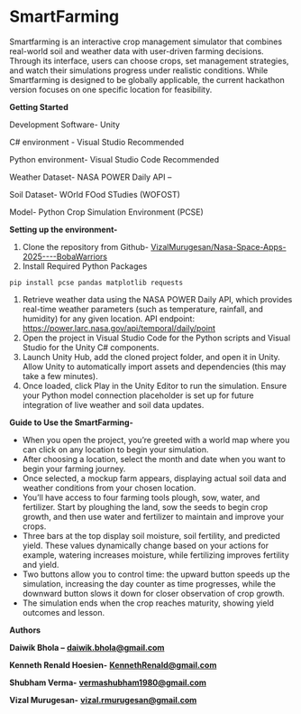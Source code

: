 # SmartFarming

Smartfarming is an interactive crop management simulator that combines real-world soil and weather data with user-driven farming decisions. Through its interface, users can choose crops, set management strategies, and watch their simulations progress under realistic conditions. While Smartfarming is designed to be globally applicable, the current hackathon version focuses on one specific location for feasibility.

**Getting Started**

Development Software- Unity

C# environment - Visual Studio Recommended

Python environment- Visual Studio Code Recommended

Weather Dataset- NASA POWER Daily API –

Soil Dataset- WOrld FOod STudies (WOFOST)

Model- Python Crop Simulation Environment (PCSE)

**Setting up the environment-**

1. Clone the repository from Github- [VizalMurugesan/Nasa-Space-Apps-2025----BobaWarriors](https://github.com/VizalMurugesan/Nasa-Space-Apps-2025----BobaWarriors/tree/main)
2. Install Required Python Packages
   
```pip install pcse pandas matplotlib requests```

1. Retrieve weather data using the NASA POWER Daily API, which provides real-time weather parameters (such as temperature, rainfall, and humidity) for any given location.
   API endpoint:
   <https://power.larc.nasa.gov/api/temporal/daily/point>
2. Open the project in Visual Studio Code for the Python scripts and Visual Studio for the Unity C# components.
3. Launch Unity Hub, add the cloned project folder, and open it in Unity. Allow Unity to automatically import assets and dependencies (this may take a few minutes).
4. Once loaded, click Play in the Unity Editor to run the simulation. Ensure your Python model connection placeholder is set up for future integration of live weather and soil data updates.

**Guide to Use the SmartFarming-**

* When you open the project, you’re greeted with a world map where you can click on any location to begin your simulation.
* After choosing a location, select the month and date when you want to begin your farming journey.
* Once selected, a mockup farm appears, displaying actual soil data and weather conditions from your chosen location.
* You’ll have access to four farming tools plough, sow, water, and fertilizer. Start by ploughing the land, sow the seeds to begin crop growth, and then use water and fertilizer to maintain and improve your crops.
* Three bars at the top display soil moisture, soil fertility, and predicted yield. These values dynamically change based on your actions for example, watering increases moisture, while fertilizing improves fertility and yield.
* Two buttons allow you to control time: the upward button speeds up the simulation, increasing the day counter as time progresses, while the downward button slows it down for closer observation of crop growth.
* The simulation ends when the crop reaches maturity, showing yield outcomes and lesson.

**Authors**

**Daiwik Bhola –** **daiwik.bhola@gmail.com**

**Kenneth Renald Hoesien-** **KennethRenald@gmail.com**

**Shubham Verma-** **vermashubham1980@gmail.com**

**Vizal Murugesan-** **vizal.rmurugesan@gmail.com**
